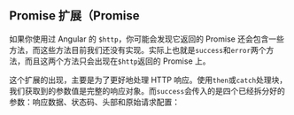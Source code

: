 ## Promise 扩展（Promise

如果你使用过 Angular 的 `$http`，你可能会发现它返回的 Promise 还会包含一些方法，而这些方法目前我们还没有实现。实际上也就是`success`和`error`两个方法，而且这两个方法只会出现在`$http`返回的 Promise 上。

这个扩展的出现，主要是为了更好地处理 HTTP 响应。使用`then`或`catch`处理块，我们获取到的参数值是完整的响应对象。而`success`会传入的是四个已经拆分好的参数：响应数据、状态码、头部和原始请求配置：



